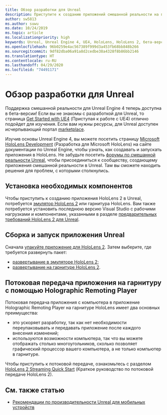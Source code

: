 ```yaml
---
title: Обзор разработки для Unreal
description: Приступите к созданию приложений смешанной реальности на платформе Unreal.
author: sw5813
ms.author: suwu
ms.date: 10/24/2019
ms.topic: article
ms.localizationpriority: high
keywords: Unreal, Unreal Engine 4, UE4, HoloLens, HoloLens 2, бета-версия, потоковая передача, удаленное взаимодействие, смешанная реальность, разработка, начало работы, новый проект, эмулятор, документация
ms.openlocfilehash: 96b0259e4ac567389f999d3a453fb68bb848b266
ms.sourcegitcommit: 9df82dba06a91a8d2cedbe38a4328f8b86bb2146
ms.translationtype: HT
ms.contentlocale: ru-RU
ms.lasthandoff: 04/29/2020
ms.locfileid: "74491171"
---
```

# <a name="unreal-development-overview"></a>Обзор разработки для Unreal

Поддержка смешанной реальности для Unreal Engine 4 теперь доступна в бета-версии! Если вы не знакомы с разработкой для Unreal, то страница <a href="https://docs.unrealengine.com//GettingStarted/index.html" target="_blank">Get Started with UE4</a> (Приступая к работе с UE4) отлично подойдет для изучения. Если вам нужны ресурсы, для Unreal доступен исчерпывающий портал <a href="https://www.unrealengine.com/marketplace//store" target="_blank">marketplace</a>. 

Изучив основы Unreal Engine 4, вы можете посетить страницу <a href="https://docs.unrealengine.com//Platforms/AR/HoloLens2/index.html" target="_blank">Microsoft HoloLens Development</a> (Разработка для Microsoft HoloLens) на сайте документации по Unreal Engine, чтобы узнать, как создавать и запускать приложения в HoloLens. Не забудьте посетить <a href="https://forums.unrealengine.com/development-discussion/vr-ar-development" target="_blank">форумы по смешанной реальности Unreal</a>, чтобы присоединиться к сообществу, создающему приложения смешанной реальности в Unreal. Там вы сможете находить решения для проблем, с которыми столкнулись.

## <a name="installing-the-prerequisites"></a>Установка необходимых компонентов

Чтобы приступить к созданию приложения HoloLens 2 в Unreal, потребуется [эмулятор HoloLens 2](using-the-hololens-emulator.md) или гарнитура HoloLens. Вам также потребуется установить последнюю версию Visual Studio с рабочими нагрузками и компонентами, указанными в разделе <a href="https://docs.unrealengine.com//Platforms/AR/HoloLens2/Prerequisites/index.html" target="_blank">предварительных требований HoloLens 2 для Unreal</a>.

## <a name="building-and-running-your-unreal-app"></a>Сборка и запуск приложения Unreal

Сначала <a href="https://docs.unrealengine.com//Platforms/AR/HoloLens2/HowTo/PackageApp/index.html" target="_blank">упакуйте приложение для HoloLens 2</a>. Затем выберите, где требуется развернуть пакет:
* <a href="https://docs.unrealengine.com//Platforms/AR/HoloLens2/QuickStartEmulator/index.html" target="_blank">развертывание в эмуляторе HoloLens 2</a>;
* <a href="https://docs.unrealengine.com//Platforms/AR/HoloLens2/QuickStartDevice/index.html" target="_blank">развертывание на гарнитуре HoloLens 2</a>.

## <a name="streaming-your-app-to-a-headset-via-the-holographic-remoting-player"></a>Потоковая передача приложения на гарнитуру с помощью Holographic Remoting Player

Потоковая передача приложения с компьютера в приложение Holographic Remoting Player на гарнитуре HoloLens имеет два основных преимущества: 
* это ускоряет разработку, так как нет необходимости переупаковывать и передавать приложение после каждого внесения изменений;
* используются возможности компьютера, так что вы можете отображать столько многоугольников, сколько позволяет графический процессор вашего компьютера, а не только компьютер в гарнитуре.

Чтобы приступить к потоковой передаче, ознакомьтесь с разделом <a href="https://docs.unrealengine.com//Platforms/AR/HoloLens2/QuickStartStreaming/index.html" target="_blank">HoloLens 2 Streaming Quick Start</a>[]() (Краткое руководство по потоковой передаче HoloLens 2).

## <a name="see-also"></a>См. также статью
* <a href="https://docs.unrealengine.com//Platforms/Mobile/Performance/index.html" target="_blank">Рекомендации по производительности Unreal для мобильных устройств</a>
